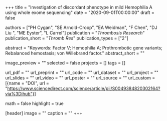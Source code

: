 +++
title = "Investigation of discordant phenotype in mild Hemophilia A using whole exome sequencing"
date = "2020-09-01T00:00:00"
draft = false

authors = ["PH Cygan", "SE Arnold-Croop", "EA Weidman", "F Chen", "DJ Liu ", "ME Eyster", "L Carrel"]
publication = "_Thrombosis Research_"
publication_short = "_Thromb Res_"
publication_types = ["2"]

abstract = "Keywords: Factor V; Hemophilia A; Prothrombotic gene variants; Rebalanced hemostasis; von Willebrand factor."
abstract_short = ""

image_preview = ""
selected = false
projects = []
tags = []

url_pdf = ""
url_preprint = ""
url_code = ""
url_dataset = ""
url_project = ""
url_slides = ""
url_video = ""
url_poster = ""
url_source = ""
url_custom = [{name = "DOI", url = "https://www.sciencedirect.com/science/article/pii/S0049384820302164?via%3Dihub"}]

math = false
highlight = true

[header]
image = ""
caption = ""
+++
